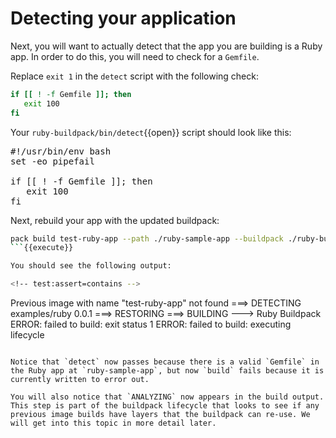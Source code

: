 # Detecting your application

<!-- test:suite=create-buildpack;weight=3 -->

Next, you will want to actually detect that the app you are building is a Ruby app. In order to do this, you will need to check for a `Gemfile`.

Replace `exit 1` in the `detect` script with the following check:

```bash
if [[ ! -f Gemfile ]]; then
   exit 100
fi
```

Your `ruby-buildpack/bin/detect`{{open}} script should look like this:

<!-- test:file=ruby-buildpack/bin/detect -->
<pre class="file" data-filename="ruby-buildpack/bin/detect" data-target="replace">
#!/usr/bin/env bash
set -eo pipefail

if [[ ! -f Gemfile ]]; then
   exit 100
fi
</pre>

Next, rebuild your app with the updated buildpack:

<!-- test:exec;exit-code=-1 -->
```bash
pack build test-ruby-app --path ./ruby-sample-app --buildpack ./ruby-buildpack
```{{execute}}

You should see the following output:

<!-- test:assert=contains -->
```
Previous image with name "test-ruby-app" not found
===> DETECTING
examples/ruby 0.0.1
===> RESTORING
===> BUILDING
---> Ruby Buildpack
ERROR: failed to build: exit status 1
ERROR: failed to build: executing lifecycle
```

Notice that `detect` now passes because there is a valid `Gemfile` in the Ruby app at `ruby-sample-app`, but now `build` fails because it is currently written to error out.

You will also notice that `ANALYZING` now appears in the build output. This step is part of the buildpack lifecycle that looks to see if any previous image builds have layers that the buildpack can re-use. We will get into this topic in more detail later.

